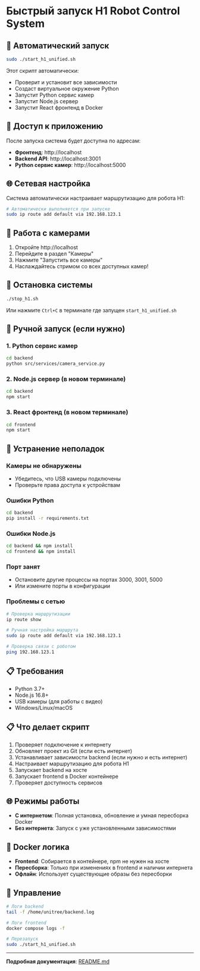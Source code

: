 # Быстрый запуск H1 Robot Control System

## 🚀 Автоматический запуск

```bash
sudo ./start_h1_unified.sh
```

Этот скрипт автоматически:
- Проверит и установит все зависимости
- Создаст виртуальное окружение Python
- Запустит Python сервис камер
- Запустит Node.js сервер
- Запустит React фронтенд в Docker

## 📱 Доступ к приложению

После запуска система будет доступна по адресам:
- **Фронтенд**: http://localhost
- **Backend API**: http://localhost:3001  
- **Python сервис камер**: http://localhost:5000

## 🌐 Сетевая настройка

Система автоматически настраивает маршрутизацию для робота H1:
```bash
# Автоматически выполняется при запуске
sudo ip route add default via 192.168.123.1
```

## 🎥 Работа с камерами

1. Откройте http://localhost
2. Перейдите в раздел "Камеры"
3. Нажмите "Запустить все камеры"
4. Наслаждайтесь стримом со всех доступных камер!

## 🛑 Остановка системы

```bash
./stop_h1.sh
```

Или нажмите `Ctrl+C` в терминале где запущен `start_h1_unified.sh`

## 🔧 Ручной запуск (если нужно)

### 1. Python сервис камер
```bash
cd backend
python src/services/camera_service.py
```

### 2. Node.js сервер (в новом терминале)
```bash
cd backend
npm start
```

### 3. React фронтенд (в новом терминале)
```bash
cd frontend
npm start
```

## 🐛 Устранение неполадок

### Камеры не обнаружены
- Убедитесь, что USB камеры подключены
- Проверьте права доступа к устройствам

### Ошибки Python
```bash
cd backend
pip install -r requirements.txt
```

### Ошибки Node.js
```bash
cd backend && npm install
cd frontend && npm install
```

### Порт занят
- Остановите другие процессы на портах 3000, 3001, 5000
- Или измените порты в конфигурации

### Проблемы с сетью
```bash
# Проверка маршрутизации
ip route show

# Ручная настройка маршрута
sudo ip route add default via 192.168.123.1

# Проверка связи с роботом
ping 192.168.123.1
```

## 📋 Требования

- Python 3.7+
- Node.js 16.8+
- USB камеры (для работы с видео)
- Windows/Linux/macOS

## 📋 Что делает скрипт
1. Проверяет подключение к интернету
2. Обновляет проект из Git (если есть интернет)
3. Устанавливает зависимости backend (если нужно и есть интернет)
4. Настраивает маршрутизацию для робота H1
5. Запускает backend на хосте
6. Запускает frontend в Docker контейнере
7. Проверяет доступность сервисов

## 🌐 Режимы работы
- **С интернетом**: Полная установка, обновление и умная пересборка Docker
- **Без интернета**: Запуск с уже установленными зависимостями

## 🐳 Docker логика
- **Frontend**: Собирается в контейнере, npm не нужен на хосте
- **Пересборка**: Только при изменениях в frontend и наличии интернета
- **Офлайн**: Использует существующие образы без пересборки

## 🔧 Управление
```bash
# Логи backend
tail -f /home/unitree/backend.log

# Логи frontend
docker compose logs -f

# Перезапуск
sudo ./start_h1_unified.sh
```

---
**Подробная документация**: [README.md](README.md) 
